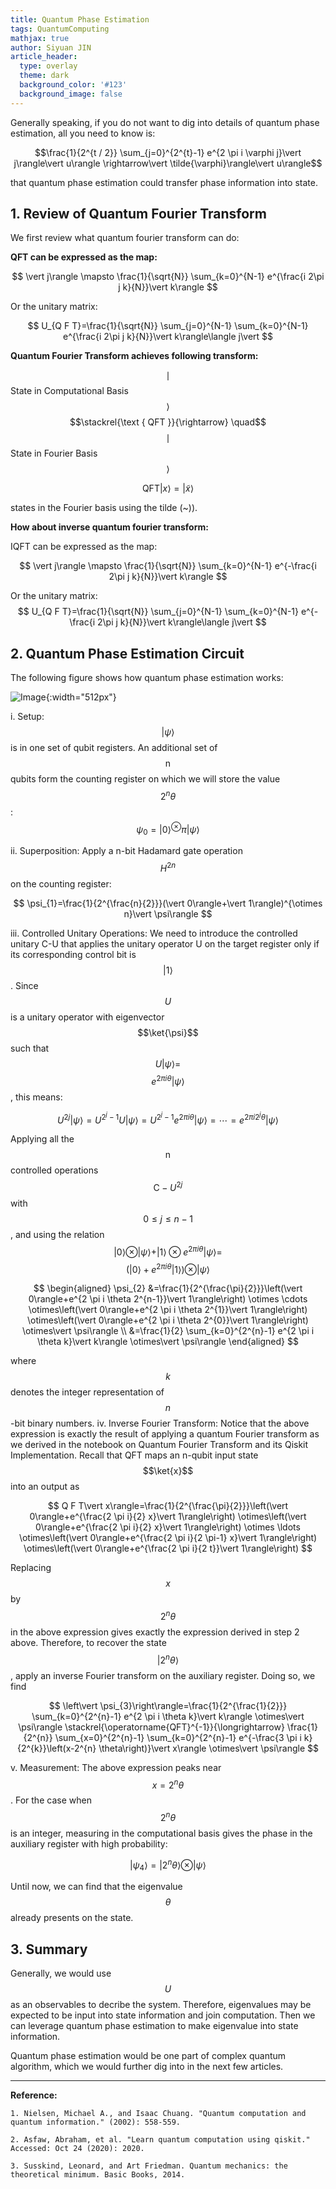 ```yaml
---
title: Quantum Phase Estimation
tags: QuantumComputing
mathjax: true
author: Siyuan JIN
article_header:
  type: overlay
  theme: dark
  background_color: '#123'
  background_image: false
---
```


Generally speaking, if you do not want to dig into details of quantum phase estimation, all you need to know is:

$$\frac{1}{2^{t / 2}} \sum_{j=0}^{2^{t}-1} e^{2 \pi i \varphi j}\vert j\rangle\vert u\rangle \rightarrow\vert \tilde{\varphi}\rangle\vert u\rangle$$

that quantum phase estimation could transfer phase information into state.

## 1. Review of Quantum Fourier Transform 
We first review what quantum fourier transform can do:

**QFT can be expressed as the map:**

$$
\vert j\rangle \mapsto \frac{1}{\sqrt{N}} \sum_{k=0}^{N-1} e^{\frac{i 2\pi j k}{N}}\vert k\rangle
$$

Or the unitary matrix:

$$
U_{Q F T}=\frac{1}{\sqrt{N}} \sum_{j=0}^{N-1} \sum_{k=0}^{N-1} e^{\frac{i 2\pi j k}{N}}\vert k\rangle\langle j\vert 
$$

**Quantum Fourier Transform achieves following transform:**

$$\mid$$ State in Computational Basis $$\rangle$$ $$\stackrel{\text { QFT }}{\rightarrow} \quad$$ $$\mid$$ State in Fourier Basis $$\rangle$$

$$\mathrm{QFT}\vert x\rangle=\vert \tilde{x}\rangle$$

states in the Fourier basis using the tilde (~)).

**How about inverse quantum fourier transform:**

IQFT can be expressed as the map:

$$
\vert j\rangle \mapsto \frac{1}{\sqrt{N}} \sum_{k=0}^{N-1} e^{-\frac{i 2\pi j k}{N}}\vert k\rangle
$$

Or the unitary matrix:
$$
U_{Q F T}=\frac{1}{\sqrt{N}} \sum_{j=0}^{N-1} \sum_{k=0}^{N-1} e^{-\frac{i 2\pi j k}{N}}\vert k\rangle\langle j\vert 
$$

## 2. Quantum Phase Estimation Circuit

The following figure shows how quantum phase estimation works:

![Image](/assets/images/posts/Quantum-Phase-Estimation/circuit.png "Image@512x512"){:width="512px"}

i. Setup: $$\vert \psi\rangle$$ is in one set of qubit registers. An additional set of $$\mathrm{n}$$ qubits form the counting register on which we will store the value $$2^{n} \theta$$ : $$\psi_{0}=\vert 0\rangle^{\otimes} \pi\vert \psi\rangle$$

ii. Superposition: Apply a n-bit Hadamard gate operation $$H^{2 n}$$ on the counting register:

$$
\psi_{1}=\frac{1}{2^{\frac{n}{2}}}(\vert 0\rangle+\vert 1\rangle)^{\otimes n}\vert \psi\rangle
$$

iii. Controlled Unitary Operations: We need to introduce the controlled unitary C-U that applies the unitary operator U on the target register only if its corresponding control bit is $$\vert 1\rangle$$. Since $$U$$ is a unitary operator with eigenvector $$\ket{\psi}$$  such that $$U\vert \psi\rangle=$$ $$e^{2 \pi i \theta}\vert \psi\rangle$$, this means:

$$
U^{2 j}\vert \psi\rangle=U^{2^{j}-1} U\vert \psi\rangle=U^{2^{j}-1} e^{2 \pi i \theta}\vert \psi\rangle=\cdots=e^{2 \pi i 2^{j} \theta}\vert \psi\rangle
$$

Applying all the $$\mathrm{n}$$ controlled operations $$\mathrm{C}-U^{2 j}$$ with $$0 \leq j \leq n-1$$, and using the relation $$\vert 0\rangle \otimes\vert \psi\rangle+\vert 1\rangle \otimes e^{2 \pi i \theta}\vert \psi\rangle=$$ $$\left(\vert 0\rangle+e^{2 \pi i \theta}\vert 1\rangle\right) \otimes\vert \psi\rangle$$

$$
\begin{aligned}
\psi_{2} &=\frac{1}{2^{\frac{\pi}{2}}}\left(\vert 0\rangle+e^{2 \pi i \theta 2^{n-1}}\vert 1\rangle\right) \otimes \cdots \otimes\left(\vert 0\rangle+e^{2 \pi i \theta 2^{1}}\vert 1\rangle\right) \otimes\left(\vert 0\rangle+e^{2 \pi i \theta 2^{0}}\vert 1\rangle\right) \otimes\vert \psi\rangle \\
&=\frac{1}{2} \sum_{k=0}^{2^{n}-1} e^{2 \pi i \theta k}\vert k\rangle \otimes\vert \psi\rangle
\end{aligned}
$$

where $$k$$ denotes the integer representation of $$n$$ -bit binary numbers.
iv. Inverse Fourier Transform: Notice that the above expression is exactly the result of applying a quantum Fourier transform as we derived in the notebook on Quantum Fourier Transform and its Qiskit Implementation. Recall that QFT maps an n-qubit input state $$\ket{x}$$ into an output as

$$
Q F T\vert x\rangle=\frac{1}{2^{\frac{\pi}{2}}}\left(\vert 0\rangle+e^{\frac{2 \pi i}{2} x}\vert 1\rangle\right) \otimes\left(\vert 0\rangle+e^{\frac{2 \pi i}{2} x}\vert 1\rangle\right) \otimes \ldots \otimes\left(\vert 0\rangle+e^{\frac{2 \pi i}{2 \pi-1} x}\vert 1\rangle\right) \otimes\left(\vert 0\rangle+e^{\frac{2 \pi i}{2 t}}\vert 1\rangle\right)
$$

Replacing $$x$$ by $$2^{n} \theta$$ in the above expression gives exactly the expression derived in step 2 above. Therefore, to recover the state $$\left\vert 2^{n} \theta\right\rangle$$, apply an inverse Fourier transform on the auxiliary register. Doing so, we find

$$
\left\vert \psi_{3}\right\rangle=\frac{1}{2^{\frac{1}{2}}} \sum_{k=0}^{2^{n}-1} e^{2 \pi i \theta k}\vert k\rangle \otimes\vert \psi\rangle \stackrel{\operatorname{QFT}^{-1}}{\longrightarrow} \frac{1}{2^{n}} \sum_{x=0}^{2^{n}-1} \sum_{k=0}^{2^{n}-1} e^{-\frac{3 \pi i k}{2^{k}}\left(x-2^{n} \theta\right)}\vert x\rangle \otimes\vert \psi\rangle
$$

v. Measurement: The above expression peaks near $$x=2^{n} \theta$$. For the case when $$2^{n} \theta$$ is an integer, measuring in the computational basis gives the phase in the auxiliary register with high probability:

$$
\left\vert \psi_{4}\right\rangle=\left\vert 2^{n} \theta\right\rangle \otimes\vert \psi\rangle
$$

Until now, we can find that the eigenvalue $$\theta$$ already presents on the state.

## 3. Summary

Generally, we would use $$U$$ as an observables to decribe the system. Therefore, eigenvalues may be expected to be input into state information and join computation. Then we can leverage quantum phase estimation to make eigenvalue into state information. 

Quantum phase estimation would be one part of complex quantum algorithm, which we would further dig into in the next few articles.

---

**Reference:**

`1. Nielsen, Michael A., and Isaac Chuang. "Quantum computation and quantum information." (2002): 558-559.`

`2. Asfaw, Abraham, et al. "Learn quantum computation using qiskit." Accessed: Oct 24 (2020): 2020.`

`3. Susskind, Leonard, and Art Friedman. Quantum mechanics: the theoretical minimum. Basic Books, 2014.`